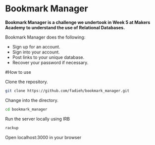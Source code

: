 # Bookmark Manager

**Bookmark Manager is a challenge we undertook in Week 5 at Makers Academy to understand the use of Relational Databases.**

Bookmark Manager does the following:

- Sign up for an account.
- Sign into your account.
- Post links to your unique database.
- Recover your password if necessary.

#How to use

Clone the repository.
```sh
git clone https://github.com/fadieh/bookmark_manager.git
```

Change into the directory.
```sh
cd bookmark_manager
```

Run the server locally using IRB
```sh
rackup
```

Open localhost:3000 in your browser